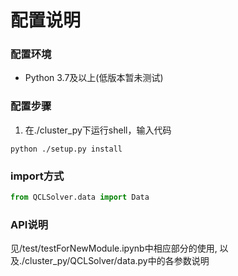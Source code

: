 # 配置说明

### 配置环境

* Python 3.7及以上(低版本暂未测试)

### 配置步骤

1. 在./cluster_py下运行shell，输入代码

```shell
python ./setup.py install
```

### import方式

```python
from QCLSolver.data import Data
```

### API说明

见/test/testForNewModule.ipynb中相应部分的使用, 以及./cluster_py/QCLSolver/data.py中的各参数说明